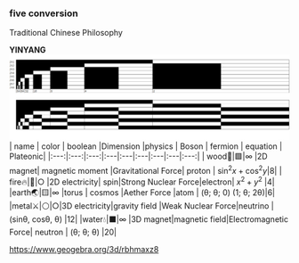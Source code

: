 ### five conversion
Traditional Chinese Philosophy  

**YINYANG**  
![yinyang](yinyang.png)
| name | color | boolean |Dimension |physics | Boson | fermion | equation | Plateonic| 
|:---:|:---:|:---:|:---|:---|:---|:---|:---|:---:|
| wood🌳|🟩|∞ |2D magnet| magnetic moment |Gravitational Force| proton | $\sin^{2}x+\cos^{2}y$|8|
| fire🔥|🔴|○ |2D electricity| spin|Strong Nuclear Force|electron| $x^{2}+y^{2}$ |4|
|earth🌏|🟨|∞ |torus | cosmos |Aether Force |atom | (θ; θ; 0) (1; θ; 2θ)|6|
|metal⚔️|⚪|○|3D electricity|gravity field |Weak Nuclear Force|neutrino | (sinθ, cosθ, θ) |12|
|water💧|⬛|∞ |3D magnet|magnetic field|Electromagnetic Force| neutron  | (θ; θ; θ) |20|
   
https://www.geogebra.org/3d/rbhmaxz8
